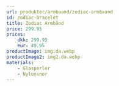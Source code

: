 ```yaml
---
url: produkter/armbaand/zodiac-armbaand
id: zodiac-bracelet
title: Zodiac Armbånd
price: 299.95
prices:
    dkk: 299.95
    eur: 49.95
productImage: img.da.webp
productImage2: img2.da.webp
materials:
    - Glasperler
    - Nylonsnor
---
```

